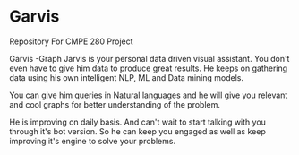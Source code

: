 # Garvis
Repository For CMPE 280 Project

Garvis -Graph Jarvis is your personal data driven visual assistant. You don't even have to give him data to produce great results. He keeps on gathering data using his own intelligent NLP, ML and Data mining models.

You can give him queries in Natural languages and he will give you relevant and cool graphs for better understanding of the problem.

He is improving on daily basis. And can't wait to start talking with you through it's bot version. So he can keep you engaged as well as keep improving it's engine to solve your problems.

